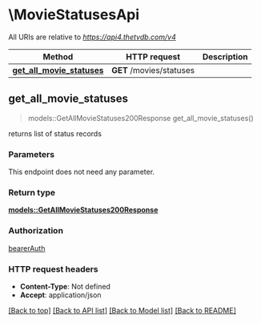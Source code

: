 # \MovieStatusesApi

All URIs are relative to *https://api4.thetvdb.com/v4*

Method | HTTP request | Description
------------- | ------------- | -------------
[**get_all_movie_statuses**](MovieStatusesApi.md#get_all_movie_statuses) | **GET** /movies/statuses | 



## get_all_movie_statuses

> models::GetAllMovieStatuses200Response get_all_movie_statuses()


returns list of status records

### Parameters

This endpoint does not need any parameter.

### Return type

[**models::GetAllMovieStatuses200Response**](getAllMovieStatuses_200_response.md)

### Authorization

[bearerAuth](../README.md#bearerAuth)

### HTTP request headers

- **Content-Type**: Not defined
- **Accept**: application/json

[[Back to top]](#) [[Back to API list]](../README.md#documentation-for-api-endpoints) [[Back to Model list]](../README.md#documentation-for-models) [[Back to README]](../README.md)

